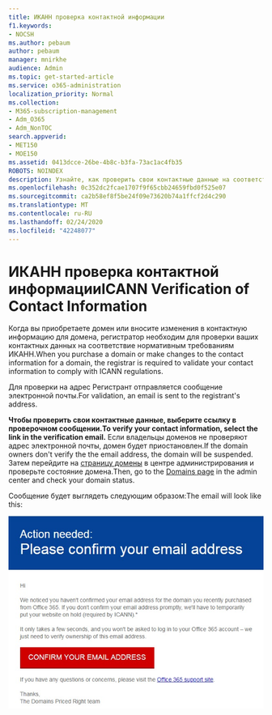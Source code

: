 ```yaml
---
title: ИКАНН проверка контактной информации
f1.keywords:
- NOCSH
ms.author: pebaum
author: pebaum
manager: mnirkhe
audience: Admin
ms.topic: get-started-article
ms.service: o365-administration
localization_priority: Normal
ms.collection:
- M365-subscription-management
- Adm_O365
- Adm_NonTOC
search.appverid:
- MET150
- MOE150
ms.assetid: 0413dcce-26be-4b8c-b3fa-73ac1ac4fb35
ROBOTS: NOINDEX
description: Узнайте, как проверить свои контактные данные на соответствие нормативным требованиям ИКАНН.
ms.openlocfilehash: 0c352dc2fcae1707f9f65cbb24659fbd0f525e07
ms.sourcegitcommit: ca2b58ef8f5be24f09e73620b74a1ffcf2d4c290
ms.translationtype: MT
ms.contentlocale: ru-RU
ms.lasthandoff: 02/24/2020
ms.locfileid: "42248077"
---
```

# <a name="icann-verification-of-contact-information"></a><span data-ttu-id="32f68-103">ИКАНН проверка контактной информации</span><span class="sxs-lookup"><span data-stu-id="32f68-103">ICANN Verification of Contact Information</span></span>

<span data-ttu-id="32f68-104">Когда вы приобретаете домен или вносите изменения в контактную информацию для домена, регистратор необходим для проверки ваших контактных данных на соответствие нормативным требованиям ИКАНН.</span><span class="sxs-lookup"><span data-stu-id="32f68-104">When you purchase a domain or make changes to the contact information for a domain, the registrar is required to validate your contact information to comply with ICANN regulations.</span></span>

<span data-ttu-id="32f68-105">Для проверки на адрес Регистрант отправляется сообщение электронной почты.</span><span class="sxs-lookup"><span data-stu-id="32f68-105">For validation, an email is sent to the registrant's address.</span></span>

 <span data-ttu-id="32f68-106">**Чтобы проверить свои контактные данные, выберите ссылку в проверочном сообщении.**</span><span class="sxs-lookup"><span data-stu-id="32f68-106">**To verify your contact information, select the link in the verification email.**</span></span> <span data-ttu-id="32f68-107">Если владельцы доменов не проверяют адрес электронной почты, домен будет приостановлен.</span><span class="sxs-lookup"><span data-stu-id="32f68-107">If the domain owners don't verify the the email address, the domain will be suspended.</span></span> <span data-ttu-id="32f68-108">Затем перейдите на [страницу домены](https://admin.microsoft.com/adminportal/home?ref=Domains) в центре администрирования и проверьте состояние домена.</span><span class="sxs-lookup"><span data-stu-id="32f68-108">Then, go to the [Domains page](https://admin.microsoft.com/adminportal/home?ref=Domains) in the admin center and check your domain status.</span></span>

<span data-ttu-id="32f68-109">Сообщение будет выглядеть следующим образом:</span><span class="sxs-lookup"><span data-stu-id="32f68-109">The email will look like this:</span></span>

![Пример сообщения электронной почты](../media/8bf27c08-510c-4d49-b152-8d047d038f1f.jpg)


